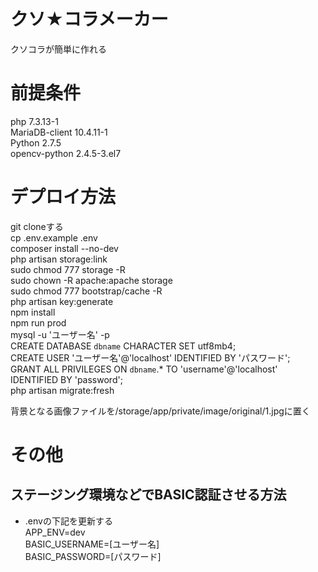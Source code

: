 # クソ★コラメーカー
クソコラが簡単に作れる

# 前提条件
php 7.3.13-1  
MariaDB-client 10.4.11-1  
Python 2.7.5  
opencv-python 2.4.5-3.el7   



# デプロイ方法
git cloneする  
cp .env.example .env  
composer install --no-dev  
php artisan storage:link  
sudo chmod 777 storage -R  
sudo chown -R apache:apache storage  
sudo chmod 777 bootstrap/cache -R  
php artisan key:generate  
npm install  
npm run prod  
mysql -u 'ユーザー名' -p  
CREATE DATABASE `dbname` CHARACTER SET utf8mb4;  
CREATE USER 'ユーザー名'@'localhost' IDENTIFIED BY 'パスワード';  
GRANT ALL PRIVILEGES ON `dbname`.* TO 'username'@'localhost'  IDENTIFIED BY 'password';  
php artisan migrate:fresh  

背景となる画像ファイルを/storage/app/private/image/original/1.jpgに置く  

# その他

## ステージング環境などでBASIC認証させる方法

- .envの下記を更新する  
APP_ENV=dev  
BASIC_USERNAME=[ユーザー名]  
BASIC_PASSWORD=[パスワード]  
